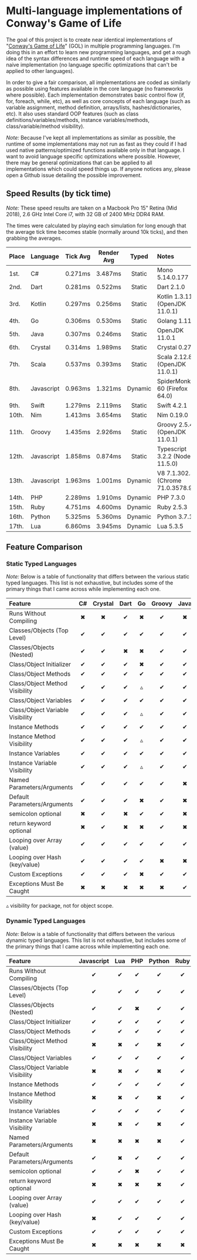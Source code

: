 # Multi-language implementations of Conway's Game of Life

The goal of this project is to create near identical implementations of "[Conway's Game of Life](http://en.wikipedia.org/wiki/Conway's_Game_of_Life)" (GOL) in multiple programming languages. I'm doing this in an effort to learn new programming languages, and get a rough idea of the syntax differences and runtime speed of each language with a naive implementation (no language specific optimizations that can't be applied to other languages).

In order to give a fair comparison, all implementations are coded as similarly as possible using features available in the core language (no frameworks where possible). Each implementation demonstrates basic control flow (if, for, foreach, while, etc), as well as core concepts of each language (such as variable assignment, method definition, arrays/lists, hashes/dictionaries, etc). It also uses standard OOP features (such as class definitions/variables/methods, instance variables/methods, class/variable/method visibility).

*Note:* Because I've kept all implementations as similar as possible, the runtime of some implementations may not run as fast as they could if I had used native patterns/optimized functions available only in that language. I want to avoid language specific optimizations where possible. However, there may be general optimizations that can be applied to all implementations which could speed things up. If anyone notices any, please open a Github issue detailing the possible improvement.

## Speed Results (by tick time)

*Note:* These speed results are taken on a Macbook Pro 15" Retina (Mid 2018), 2.6 GHz Intel Core i7, with 32 GB of 2400 MHz DDR4 RAM.

The times were calculated by playing each simulation for long enough that the average tick time becomes stable (normally around 10k ticks), and then grabbing the averages.

| Place | Language   | Tick Avg | Render Avg |  Typed  | Notes                               |
|:------|:-----------|:--------:|:----------:|:-------:|:------------------------------------|
| 1st.  | C#         | 0.271ms  |  3.487ms   | Static  | Mono 5.14.0.177                     |
| 2nd.  | Dart       | 0.281ms  |  0.522ms   | Static  | Dart 2.1.0                          |
| 3rd.  | Kotlin     | 0.297ms  |  0.256ms   | Static  | Kotlin 1.3.11 (OpenJDK 11.0.1)      |
| 4th.  | Go         | 0.306ms  |  0.530ms   | Static  | Golang 1.11.4                       |
| 5th.  | Java       | 0.307ms  |  0.246ms   | Static  | OpenJDK 11.0.1                      |
| 6th.  | Crystal    | 0.314ms  |  1.989ms   | Static  | Crystal 0.27.0                      |
| 7th.  | Scala      | 0.537ms  |  0.393ms   | Static  | Scala 2.12.8 (OpenJDK 11.0.1)       |
| 8th.  | Javascript | 0.963ms  |  1.321ms   | Dynamic | SpiderMonkey 60 (Firefox 64.0)      |
| 9th.  | Swift      | 1.279ms  |  2.119ms   | Static  | Swift 4.2.1                         |
| 10th. | Nim        | 1.413ms  |  3.654ms   | Static  | Nim 0.19.0                          |
| 11th. | Groovy     | 1.435ms  |  2.926ms   | Static  | Groovy 2.5.4 (OpenJDK 11.0.1)       |
| 12th. | Javascript | 1.858ms  |  0.874ms   | Static  | Typescript 3.2.2 (Node 11.5.0)      |
| 13th. | Javascript | 1.963ms  |  1.001ms   | Dynamic | V8 7.1.302.31 (Chrome 71.0.3578.98) |
| 14th. | PHP        | 2.289ms  |  1.910ms   | Dynamic | PHP 7.3.0                           |
| 15th. | Ruby       | 4.751ms  |  4.600ms   | Dynamic | Ruby 2.5.3                          |
| 16th. | Python     | 5.325ms  |  5.360ms   | Dynamic | Python 3.7.1                        |
| 17th. | Lua        | 6.860ms  |  3.945ms   | Dynamic | Lua 5.3.5                           |

## Feature Comparison

### Static Typed Languages

*Note:* Below is a table of functionality that differs between the various static typed languages.
This list is not exhaustive, but includes some of the primary things that I came across while implementing each one.

| Feature                          | C# | Crystal | Dart | Go | Groovy | Java | Kotlin | Nim | Scala | Swift | TypeScript |
|:---------------------------------|:--:|:-------:|:----:|:--:|:------:|:----:|:------:|:---:|:-----:|:-----:|:----------:|
| Runs Without Compiling           | ✖  |    ✖    |  ✔   | ✖  |   ✔    |  ✖   |   ✖    |  ✖  |   ✖   |   ✖   |     ✖      |
| Classes/Objects (Top Level)      | ✔  |    ✔    |  ✔   | ✔  |   ✔    |  ✔   |   ✔    |  ✔  |   ✔   |   ✔   |     ✔      |
| Classes/Objects (Nested)         | ✔  |    ✔    |  ✖   | ✖  |   ✔    |  ✔   |   ✔    |  ✖  |   ✔   |   ✖   |     ✔      |
| Class/Object Initializer         | ✔  |    ✔    |  ✔   | ✖  |   ✔    |  ✔   |   ✔    |  ✖  |   ✔   |   ✔   |     ✔      |
| Class/Object Methods             | ✔  |    ✔    |  ✔   | ✔  |   ✔    |  ✔   |   ✔    |  ✖  |   ✔   |   ✔   |     ✔      |
| Class/Object Method Visibility   | ✔  |    ✔    |  ✔   | ▵  |   ✔    |  ✔   |   ✔    |  ✖  |   ✔   |   ✔   |     ✔      |
| Class/Object Variables           | ✔  |    ✔    |  ✔   | ✔  |   ✔    |  ✔   |   ✔    |  ✖  |   ✔   |   ✖   |     ✔      |
| Class/Object Variable Visibility | ✔  |    ✔    |  ✔   | ▵  |   ✔    |  ✔   |   ✔    |  ✖  |   ✔   |   ✖   |     ✔      |
| Instance Methods                 | ✔  |    ✔    |  ✔   | ✔  |   ✔    |  ✔   |   ✔    |  ✔  |   ✔   |   ✔   |     ✔      |
| Instance Method Visibility       | ✔  |    ✔    |  ✔   | ▵  |   ✔    |  ✔   |   ✔    |  ✔  |   ✔   |   ✔   |     ✔      |
| Instance Variables               | ✔  |    ✔    |  ✔   | ✔  |   ✔    |  ✔   |   ✔    |  ✔  |   ✔   |   ✔   |     ✔      |
| Instance Variable Visibility     | ✔  |    ✔    |  ✔   | ▵  |   ✔    |  ✔   |   ✔    |  ✔  |   ✔   |   ✔   |     ✔      |
| Named Parameters/Arguments       | ✔  |    ✔    |  ✔   | ✔  |   ✔    |  ✖   |   ✔    |  ✖  |   ✔   |   ✔   |     ✖      |
| Default Parameters/Arguments     | ✔  |    ✔    |  ✔   | ✖  |   ✔    |  ✖   |   ✔    |  ✔  |   ✔   |   ✔   |     ✔      |
| semicolon optional               | ✖  |    ✔    |  ✖   | ✔  |   ✔    |  ✖   |   ✔    |  ✔  |   ✔   |   ✔   |     ✔      |
| return keyword optional          | ✖  |    ✔    |  ✖   | ✖  |   ✔    |  ✖   |   ✖    |  ✔  |   ✔   |   ✖   |     ✖      |
| Looping over Array (value)       | ✔  |    ✔    |  ✔   | ✔  |   ✔    |  ✔   |   ✔    |  ✔  |   ✔   |   ✔   |     ✔      |
| Looping over Hash (key/value)    | ✔  |    ✔    |  ✔   | ✔  |   ✖    |  ✖   |   ✔    |  ✔  |   ✔   |   ✔   |     ✔      |
| Custom Exceptions                | ✔  |    ✔    |  ✔   | ✖  |   ✔    |  ✔   |   ✔    |  ✔  |   ✔   |   ✔   |     ✔      |
| Exceptions Must Be Caught        | ✖  |    ✖    |  ✖   | ✖  |   ✖    |  ✔   |   ✖    |  ✖  |   ✖   |   ✔   |     ✖      |

 ▵ visibility for package, not for object scope.


### Dynamic Typed Languages

*Note:* Below is a table of functionality that differs between the various dynamic typed languages.
This list is not exhaustive, but includes some of the primary things that I came across while implementing each one.

| Feature                          | Javascript | Lua | PHP | Python | Ruby |
|:---------------------------------|:----------:|:---:|:---:|:------:|:----:|
| Runs Without Compiling           |     ✔      |  ✔  |  ✔  |   ✔    |  ✔   |
| Classes/Objects (Top Level)      |     ✔      |  ✔  |  ✔  |   ✔    |  ✔   |
| Classes/Objects (Nested)         |     ✔      |  ✔  |  ✖  |   ✔    |  ✔   |
| Class/Object Initializer         |     ✔      |  ✔  |  ✔  |   ✔    |  ✔   |
| Class/Object Methods             |     ✔      |  ✔  |  ✔  |   ✔    |  ✔   |
| Class/Object Method Visibility   |     ✖      |  ✖  |  ✔  |   ✖    |  ✔   |
| Class/Object Variables           |     ✔      |  ✔  |  ✔  |   ✔    |  ✔   |
| Class/Object Variable Visibility |     ✖      |  ✖  |  ✔  |   ✖    |  ✔   |
| Instance Methods                 |     ✔      |  ✔  |  ✔  |   ✔    |  ✔   |
| Instance Method Visibility       |     ✖      |  ✖  |  ✔  |   ✖    |  ✔   |
| Instance Variables               |     ✔      |  ✔  |  ✔  |   ✔    |  ✔   |
| Instance Variable Visibility     |     ✖      |  ✖  |  ✔  |   ✖    |  ✔   |
| Named Parameters/Arguments       |     ✖      |  ✖  |  ✖  |   ✖    |  ✔   |
| Default Parameters/Arguments     |     ✔      |  ✖  |  ✔  |   ✔    |  ✔   |
| semicolon optional               |     ✔      |  ✔  |  ✖  |   ✔    |  ✔   |
| return keyword optional          |     ✖      |  ✖  |  ✖  |   ✖    |  ✔   |
| Looping over Array (value)       |     ✔      |  ✔  |  ✔  |   ✔    |  ✔   |
| Looping over Hash (key/value)    |     ✖      |  ✔  |  ✔  |   ✔    |  ✔   |
| Custom Exceptions                |     ✔      |  ✔  |  ✔  |   ✔    |  ✔   |
| Exceptions Must Be Caught        |     ✖      |  ✖  |  ✖  |   ✖    |  ✖   |
